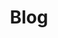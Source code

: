 ---
title: Blog
layout: archive
type: pages
permalink: /archive/
navigation:
 - title: All Posts
   url: "#allposts"
 - title: Categories
   url: "#categories"
---